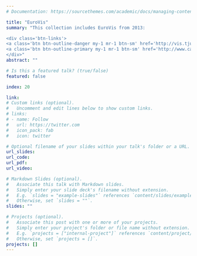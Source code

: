 ```yaml
---
# Documentation: https://sourcethemes.com/academic/docs/managing-content/

title: "EuroVis"
summary: "This collection includes EuroVis from 2013: 

<div class='btn-links'>
<a class='btn btn-outline-danger my-1 mr-1 btn-sm' href='http://vis.tju.edu.cn/pvis2020/'> EuroVis2020 </a>
<a class='btn btn-outline-primary my-1 mr-1 btn-sm' href='http://www.cad.zju.edu.cn/home/vagblog/eurovispapers.html'>EuroVis2019 and before </a>
</div>"
abstract: ""

# Is this a featured talk? (true/false)
featured: false

index: 20

link: 
# Custom links (optional).
#   Uncomment and edit lines below to show custom links.
# links:
# - name: Follow
#   url: https://twitter.com
#   icon_pack: fab
#   icon: twitter

# Optional filename of your slides within your talk's folder or a URL.
url_slides:
url_code:
url_pdf:
url_video:

# Markdown Slides (optional).
#   Associate this talk with Markdown slides.
#   Simply enter your slide deck's filename without extension.
#   E.g. `slides = "example-slides"` references `content/slides/example-slides.md`.
#   Otherwise, set `slides = ""`.
slides: ""

# Projects (optional).
#   Associate this post with one or more of your projects.
#   Simply enter your project's folder or file name without extension.
#   E.g. `projects = ["internal-project"]` references `content/project/deep-learning/index.md`.
#   Otherwise, set `projects = []`.
projects: []
---
```

